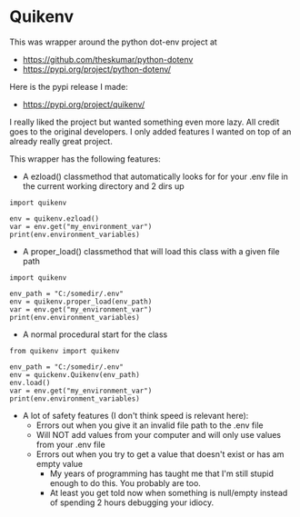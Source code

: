 # Quikenv

This was wrapper around the python dot-env project at

- https://github.com/theskumar/python-dotenv
- https://pypi.org/project/python-dotenv/

Here is the pypi release I made:
- https://pypi.org/project/quikenv/

I really liked the project but wanted something even more lazy. All credit goes to the original developers. I only added features I wanted on top of an already really great project.

This wrapper has the following features:

- A ezload() classmethod that automatically looks for for your .env file in the current working directory and 2 dirs up
```{python}
import quikenv

env = quikenv.ezload()
var = env.get("my_environment_var")
print(env.environment_variables)

```

- A proper_load() classmethod that will load this class with a given file path
```{python}
import quikenv

env_path = "C:/somedir/.env"
env = quikenv.proper_load(env_path)
var = env.get("my_environment_var")
print(env.environment_variables)
```

- A normal procedural start for the class
```{python}
from quikenv import quikenv

env_path = "C:/somedir/.env"
env = quickenv.Quikenv(env_path)
env.load()
var = env.get("my_environment_var")
print(env.environment_variables)
```
- A lot of safety features (I don't think speed is relevant here):
    - Errors out when you give it an invalid file path to the .env file
    - Will NOT add values from your computer and will only use values from your .env file
    - Errors out when you try to get a value that doesn't exist or has am empty value
        - My years of programming has taught me that I'm still stupid enough to do this. You probably are too.
        - At least you get told now when something is null/empty instead of spending 2 hours debugging your idiocy.